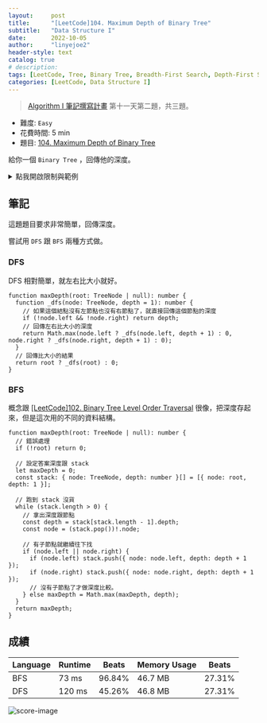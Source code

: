 ```yaml
---
layout:     post
title:      "[LeetCode]104. Maximum Depth of Binary Tree"
subtitle:   "Data Structure I"
date:       2022-10-05
author:     "linyejoe2"
header-style: text
catalog: true
# description: 
tags: [LeetCode, Tree, Binary Tree, Breadth-First Search, Depth-First Search, Iteration, Recursion ]
categories: [LeetCode, Data Structure I]
---
```


> [Algorithm I 筆記撰寫計畫](/2022/05/30/leetcode/Data%20Structure/Data%20Structure%20I/starting-write-data-structure-i-note/#10-x2F-05-Day-11-Tree) 第十一天第二題，共三題。

+ 難度: `Easy`
+ 花費時間: 5 min
+ 題目: [104. Maximum Depth of Binary Tree](https://leetcode.com/problems/maximum-depth-of-binary-tree/)

給你一個 `Binary Tree` ，回傳他的深度。

<!--more-->

<details><summary>點我開啟限制與範例</summary>

**限制:**

+ The number of nodes in the tree is in the range `[0, 10^4]`.
+ `-100 <= Node.val <= 100`

**Example 1:**

![example-image-1](https://assets.leetcode.com/uploads/2020/11/26/tmp-tree.jpg)

```=
Input: root = [3,9,20,null,null,15,7]
Output: 3
```

**Example 2:**

```=
Input: root = [1,null,2]
Output: 2
```

</details>

<!-- <details><summary>點我開啟思路</summary>

<p class="text-h2"> 思路 </p>

</details> -->

## 筆記

這題題目要求非常簡單，回傳深度。

嘗試用 `DFS` 跟 `BFS` 兩種方式做。

### DFS

DFS 相對簡單，就左右比大小就好。

```ts=
function maxDepth(root: TreeNode | null): number {
  function _dfs(node: TreeNode, depth = 1): number {
    // 如果這個結點沒有左節點也沒有右節點了，就直接回傳這個節點的深度
    if (!node.left && !node.right) return depth;
    // 回傳左右比大小的深度
    return Math.max(node.left ? _dfs(node.left, depth + 1) : 0, node.right ? _dfs(node.right, depth + 1) : 0);
  }
  // 回傳比大小的結果
  return root ? _dfs(root) : 0;
}

```

### BFS

概念跟 [\[LeetCode\]102. Binary Tree Level Order Traversal](/2022/10/05/leetcode/Data%20Structure/Data%20Structure%20I/102-binary-tree-level-order-traversal/#%E7%AD%86%E8%A8%98) 很像，把深度存起來，但是這次用的不同的資料結構。

```ts=
function maxDepth(root: TreeNode | null): number {
  // 錯誤處理
  if (!root) return 0;

  // 設定答案深度跟 stack
  let maxDepth = 0;
  const stack: { node: TreeNode, depth: number }[] = [{ node: root, depth: 1 }];

  // 跑到 stack 沒貨
  while (stack.length > 0) {
    // 拿出深度跟節點
    const depth = stack[stack.length - 1].depth;
    const node = (stack.pop())!.node;

    // 有子節點就繼續往下找
    if (node.left || node.right) {
      if (node.left) stack.push({ node: node.left, depth: depth + 1 });
      if (node.right) stack.push({ node: node.right, depth: depth + 1 });
      // 沒有子節點了才做深度比較。
    } else maxDepth = Math.max(maxDepth, depth);
  }
  return maxDepth;
}

```

## 成績

Language|Runtime|Beats|Memory Usage|Beats
-|-|-|-|-
BFS|73 ms|96.84%|46.7 MB|27.31%
DFS|120 ms|45.26%|46.8 MB|27.31%

![score-image](https://i.imgur.com/yIBat8v.png)

<!-- ##### 參考資料

+ [discuss]

[discuss]: https://leetcode.com/problems/house-robber/discuss/156523/From-good-to-great.-How-to-approach-most-of-DP-problems. -->

